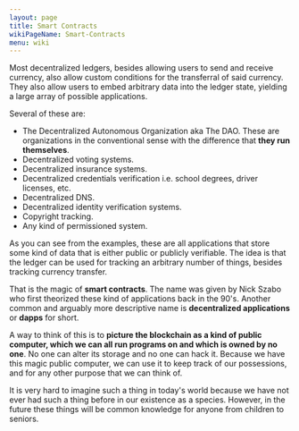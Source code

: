 ```yaml
---
layout: page
title: Smart Contracts
wikiPageName: Smart-Contracts
menu: wiki
---
```


Most decentralized ledgers, besides allowing users to send and receive currency, also allow custom conditions for the transferral of said currency. They also allow users to embed arbitrary data into the ledger state, yielding a large array of possible applications.

Several of these are:
* The Decentralized Autonomous Organization aka The DAO. These are organizations in the conventional sense with the difference that **they run themselves**.
* Decentralized voting systems.
* Decentralized insurance systems. 
* Decentralized credentials verification i.e. school degrees, driver licenses, etc.
* Decentralized DNS.
* Decentralized identity verification systems.
* Copyright tracking.
* Any kind of permissioned system.

As you can see from the examples, these are all applications that store some kind of data that is either public or publicly verifiable. The idea is that the ledger can be used for tracking an arbitrary number of things, besides tracking currency transfer. 

That is the magic of **smart contracts**. The name was given by Nick Szabo who first theorized these kind of applications back in the 90's. Another common and arguably more descriptive name is **decentralized applications** or **dapps** for short.

A way to think of this is to **picture the blockchain as a kind of public computer, which we can all run programs on and which is owned by no one**. No one can alter its storage and no one can hack it. Because we have this magic public computer, we can use it to keep track of our possessions, and for any other purpose that we can think of.

It is very hard to imagine such a thing in today's world because we have not ever had such a thing before in our existence as a species. However, in the future these things will be common knowledge for anyone from children to seniors. 
